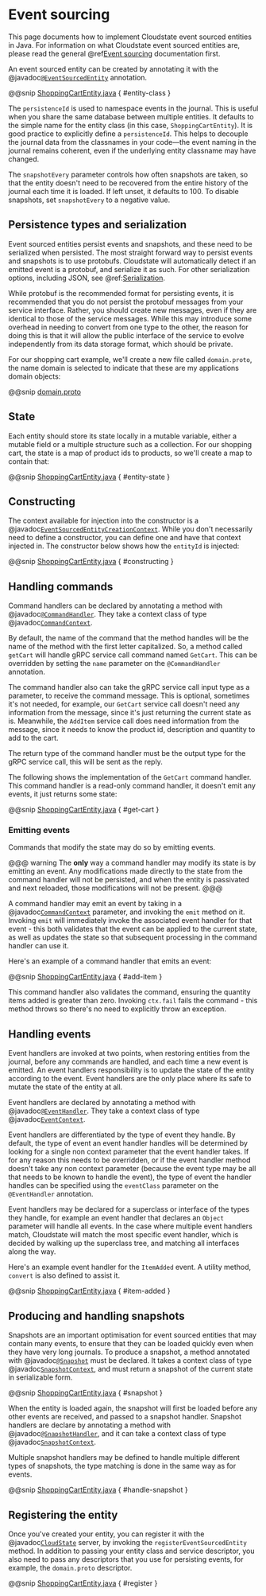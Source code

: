 # Event sourcing

This page documents how to implement Cloudstate event sourced entities in Java. For information on what Cloudstate event sourced entities are, please read the general @ref[Event sourcing](../../features/eventsourced.md) documentation first.

An event sourced entity can be created by annotating it with the @javadoc[`@EventSourcedEntity`](io.cloudstate.javasupport.eventsourced.EventSourcedEntity) annotation.

@@snip [ShoppingCartEntity.java](/docs/src/test/java/docs/user/eventsourced/ShoppingCartEntity.java) { #entity-class }

The `persistenceId` is used to namespace events in the journal. This is useful when you share the same database between multiple entities. It defaults to the simple name for the entity class (in this case, `ShoppingCartEntity`). It is good practice to explicitly define a `persistenceId`. This helps to decouple the journal data from the classnames in your code—the event naming in the journal remains coherent, even if the underlying entity classname may have changed.

The `snapshotEvery` parameter controls how often snapshots are taken, so that the entity doesn't need to be recovered from the entire history of the journal each time it is loaded. If left unset, it defaults to 100. To disable snapshots, set `snapshotEvery` to a negative value.

## Persistence types and serialization

Event sourced entities persist events and snapshots, and these need to be serialized when persisted. The most straight forward way to persist events and snapshots is to use protobufs. Cloudstate will automatically detect if an emitted event is a protobuf, and serialize it as such. For other serialization options, including JSON, see @ref:[Serialization](serialization.md).

While protobuf is the recommended format for persisting events, it is recommended that you do not persist the protobuf messages from your service interface. Rather, you should create new messages, even if they are identical to those of the service messages. While this may introduce some overhead in needing to convert from one type to the other, the reason for doing this is that it will allow the public interface of the service to evolve independently from its data storage format, which should be private.

For our shopping cart example, we'll create a new file called `domain.proto`, the name domain is selected to indicate that these are my applications domain objects:

@@snip [domain.proto](/docs/src/test/proto/domain.proto)

## State

Each entity should store its state locally in a mutable variable, either a mutable field or a multiple structure such as a collection. For our shopping cart, the state is a map of product ids to products, so we'll create a map to contain that:

@@snip [ShoppingCartEntity.java](/docs/src/test/java/docs/user/eventsourced/ShoppingCartEntity.java) { #entity-state }

## Constructing

The context available for injection into the constructor is a @javadoc[`EventSourcedEntityCreationContext`](io.cloudstate.javasupport.eventsourced.EventSourcedEntityCreationContext). While you don't necessarily need to define a constructor, you can define one and have that context injected in. The constructor below shows how the `entityId` is injected:

@@snip [ShoppingCartEntity.java](/docs/src/test/java/docs/user/eventsourced/ShoppingCartEntity.java) { #constructing }

## Handling commands

Command handlers can be declared by annotating a method with @javadoc[`@CommandHandler`](io.cloudstate.javasupport.eventsourced.CommandHandler). They take a context class of type @javadoc[`CommandContext`](io.cloudstate.javasupport.eventsourced.CommandContext).

By default, the name of the command that the method handles will be the name of the method with the first letter capitalized. So, a method called `getCart` will handle gRPC service call command named `GetCart`. This can be overridden by setting the `name` parameter on the `@CommandHandler` annotation.

The command handler also can take the gRPC service call input type as a parameter, to receive the command message. This is optional, sometimes it's not needed, for example, our `GetCart` service call doesn't need any information from the message, since it's just returning the current state as is. Meanwhile, the `AddItem` service call does need information from the message, since it needs to know the product id, description and quantity to add to the cart.

The return type of the command handler must be the output type for the gRPC service call, this will be sent as the reply.

The following shows the implementation of the `GetCart` command handler. This command handler is a read-only command handler, it doesn't emit any events, it just returns some state:

@@snip [ShoppingCartEntity.java](/docs/src/test/java/docs/user/eventsourced/ShoppingCartEntity.java) { #get-cart }

### Emitting events

Commands that modify the state may do so by emitting events.

@@@ warning
The **only** way a command handler may modify its state is by emitting an event. Any modifications made directly to the state from the command handler will not be persisted, and when the entity is passivated and next reloaded, those modifications will not be present.
@@@

A command handler may emit an event by taking in a @javadoc[`CommandContext`](io.cloudstate.javasupport.eventsourced.CommandContext) parameter, and invoking the `emit` method on it. Invoking `emit` will immediately invoke the associated event handler for that event - this both validates that the event can be applied to the current state, as well as updates the state so that subsequent processing in the command handler can use it.

Here's an example of a command handler that emits an event:

@@snip [ShoppingCartEntity.java](/docs/src/test/java/docs/user/eventsourced/ShoppingCartEntity.java) { #add-item }

This command handler also validates the command, ensuring the quantity items added is greater than zero. Invoking `ctx.fail` fails the command - this method throws so there's no need to explicitly throw an exception.

## Handling events

Event handlers are invoked at two points, when restoring entities from the journal, before any commands are handled, and each time a new event is emitted. An event handlers responsibility is to update the state of the entity according to the event. Event handlers are the only place where its safe to mutate the state of the entity at all.

Event handlers are declared by annotating a method with @javadoc[`@EventHandler`](io.cloudstate.javasupport.eventsourced.EventHandler). They take a context class of type @javadoc[`EventContext`](io.cloudstate.javasupport.eventsourced.EventContext).

Event handlers are differentiated by the type of event they handle. By default, the type of event an event handler handles will be determined by looking for a single non context parameter that the event handler takes. If for any reason this needs to be overridden, or if the event handler method doesn't take any non context parameter (because the event type may be all that needs to be known to handle the event), the type of event the handler handles can be specified using the `eventClass` parameter on the `@EventHandler` annotation.

Event handlers may be declared for a superclass or interface of the types they handle, for example an event handler that declares an `Object` parameter will handle all events. In the case where multiple event handlers match, Cloudstate will match the most specific event handler, which is decided by walking up the superclass tree, and matching all interfaces along the way.

Here's an example event handler for the `ItemAdded` event. A utility method, `convert` is also defined to assist it.

@@snip [ShoppingCartEntity.java](/docs/src/test/java/docs/user/eventsourced/ShoppingCartEntity.java) { #item-added }

## Producing and handling snapshots

Snapshots are an important optimisation for event sourced entities that may contain many events, to ensure that they can be loaded quickly even when they have very long journals. To produce a snapshot, a method annotated with @javadoc[`@Snapshot`](io.cloudstate.javasupport.eventsourced.Snapshot) must be declared. It takes a context class of type @javadoc[`SnapshotContext`](io.cloudstate.javasupport.eventsourced.SnapshotContext), and must return a snapshot of the current state in serializable form. 

@@snip [ShoppingCartEntity.java](/docs/src/test/java/docs/user/eventsourced/ShoppingCartEntity.java) { #snapshot }

When the entity is loaded again, the snapshot will first be loaded before any other events are received, and passed to a snapshot handler. Snapshot handlers are declare by annotating a method with @javadoc[`@SnapshotHandler`](io.cloudstate.javasupport.eventsourced.SnapshotHandler), and it can take a context class of type @javadoc[`SnapshotContext`](io.cloudstate.javasupport.eventsourced.SnapshotContext).

Multiple snapshot handlers may be defined to handle multiple different types of snapshots, the type matching is done in the same way as for events.

@@snip [ShoppingCartEntity.java](/docs/src/test/java/docs/user/eventsourced/ShoppingCartEntity.java) { #handle-snapshot }

## Registering the entity

Once you've created your entity, you can register it with the @javadoc[`CloudState`](io.cloudstate.javasupport.CloudState) server, by invoking the `registerEventSourcedEntity` method. In addition to passing your entity class and service descriptor, you also need to pass any descriptors that you use for persisting events, for example, the `domain.proto` descriptor.

@@snip [ShoppingCartEntity.java](/docs/src/test/java/docs/user/eventsourced/ShoppingCartEntity.java) { #register }
